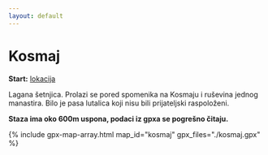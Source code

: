 ```yaml
---
layout: default
---
```


# Kosmaj

**Start:** [lokacija](https://maps.app.goo.gl/iSoLg2tctAi5LBAa6)

Lagana šetnjica. Prolazi se pored spomenika na Kosmaju i ruševina jednog manastira. Bilo je pasa lutalica koji nisu bili prijateljski raspoloženi.

**Staza ima oko 600m uspona, podaci iz gpxa se pogrešno čitaju.**

{% include gpx-map-array.html map_id="kosmaj" gpx_files="./kosmaj.gpx" %}